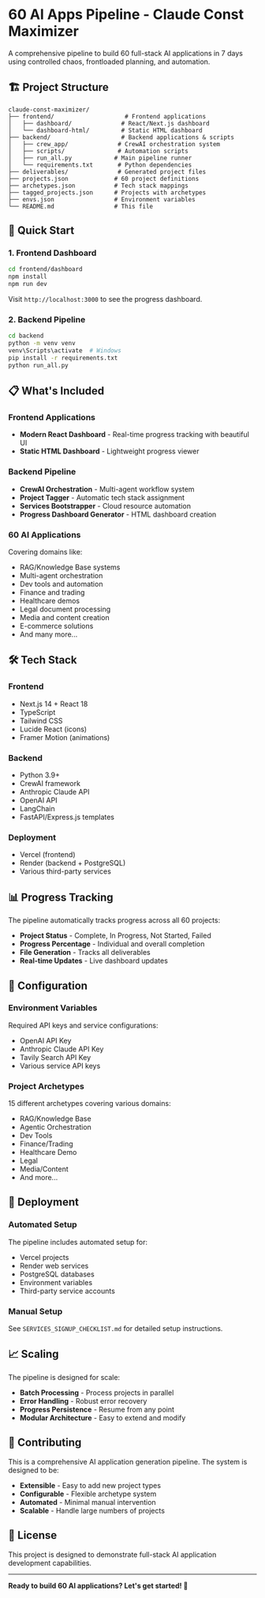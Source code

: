# 60 AI Apps Pipeline - Claude Const Maximizer

A comprehensive pipeline to build 60 full-stack AI applications in 7 days using controlled chaos, frontloaded planning, and automation.

## 🏗️ Project Structure

```
claude-const-maximizer/
├── frontend/                    # Frontend applications
│   ├── dashboard/              # React/Next.js dashboard
│   └── dashboard-html/         # Static HTML dashboard
├── backend/                    # Backend applications & scripts
│   ├── crew_app/              # CrewAI orchestration system
│   ├── scripts/               # Automation scripts
│   ├── run_all.py            # Main pipeline runner
│   └── requirements.txt       # Python dependencies
├── deliverables/              # Generated project files
├── projects.json             # 60 project definitions
├── archetypes.json           # Tech stack mappings
├── tagged_projects.json      # Projects with archetypes
├── envs.json                 # Environment variables
└── README.md                 # This file
```

## 🚀 Quick Start

### 1. Frontend Dashboard
```bash
cd frontend/dashboard
npm install
npm run dev
```
Visit `http://localhost:3000` to see the progress dashboard.

### 2. Backend Pipeline
```bash
cd backend
python -m venv venv
venv\Scripts\activate  # Windows
pip install -r requirements.txt
python run_all.py
```

## 📋 What's Included

### Frontend Applications
- **Modern React Dashboard** - Real-time progress tracking with beautiful UI
- **Static HTML Dashboard** - Lightweight progress viewer

### Backend Pipeline
- **CrewAI Orchestration** - Multi-agent workflow system
- **Project Tagger** - Automatic tech stack assignment
- **Services Bootstrapper** - Cloud resource automation
- **Progress Dashboard Generator** - HTML dashboard creation

### 60 AI Applications
Covering domains like:
- RAG/Knowledge Base systems
- Multi-agent orchestration
- Dev tools and automation
- Finance and trading
- Healthcare demos
- Legal document processing
- Media and content creation
- E-commerce solutions
- And many more...

## 🛠️ Tech Stack

### Frontend
- Next.js 14 + React 18
- TypeScript
- Tailwind CSS
- Lucide React (icons)
- Framer Motion (animations)

### Backend
- Python 3.9+
- CrewAI framework
- Anthropic Claude API
- OpenAI API
- LangChain
- FastAPI/Express.js templates

### Deployment
- Vercel (frontend)
- Render (backend + PostgreSQL)
- Various third-party services

## 📊 Progress Tracking

The pipeline automatically tracks progress across all 60 projects:
- **Project Status** - Complete, In Progress, Not Started, Failed
- **Progress Percentage** - Individual and overall completion
- **File Generation** - Tracks all deliverables
- **Real-time Updates** - Live dashboard updates

## 🔧 Configuration

### Environment Variables
Required API keys and service configurations:
- OpenAI API Key
- Anthropic Claude API Key
- Tavily Search API Key
- Various service API keys

### Project Archetypes
15 different archetypes covering various domains:
- RAG/Knowledge Base
- Agentic Orchestration
- Dev Tools
- Finance/Trading
- Healthcare Demo
- Legal
- Media/Content
- And more...

## 🚀 Deployment

### Automated Setup
The pipeline includes automated setup for:
- Vercel projects
- Render web services
- PostgreSQL databases
- Environment variables
- Third-party service accounts

### Manual Setup
See `SERVICES_SIGNUP_CHECKLIST.md` for detailed setup instructions.

## 📈 Scaling

The pipeline is designed for scale:
- **Batch Processing** - Process projects in parallel
- **Error Handling** - Robust error recovery
- **Progress Persistence** - Resume from any point
- **Modular Architecture** - Easy to extend and modify

## 🤝 Contributing

This is a comprehensive AI application generation pipeline. The system is designed to be:
- **Extensible** - Easy to add new project types
- **Configurable** - Flexible archetype system
- **Automated** - Minimal manual intervention
- **Scalable** - Handle large numbers of projects

## 📄 License

This project is designed to demonstrate full-stack AI application development capabilities.

---

**Ready to build 60 AI applications? Let's get started! 🚀**

